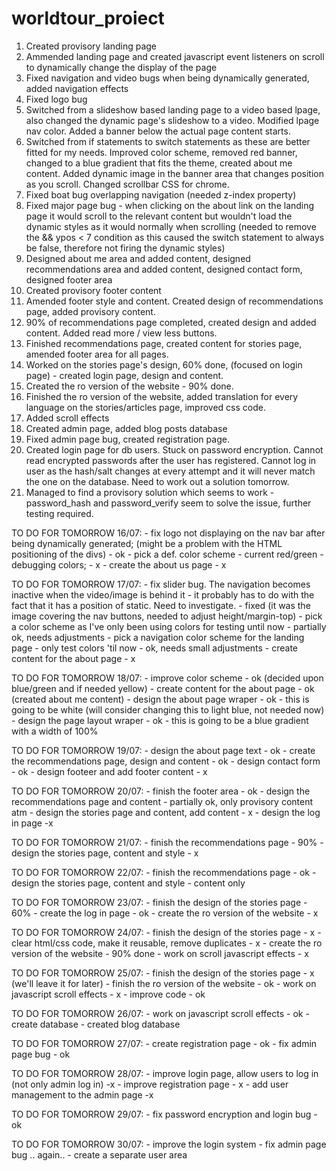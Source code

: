 # worldtour_proiect
1. Created provisory landing page
2. Ammended landing page and created javascript event listeners on scroll to dynamically change the display of the page
3. Fixed navigation and video bugs when being dynamically generated, added navigation effects
4. Fixed logo bug
5. Switched from a slideshow based landing page to a video based lpage, also changed the dynamic page's slideshow to a video. Modified lpage nav color. Added a banner below the actual page content starts.
6. Switched from if statements to switch statements as these are better fitted for my needs. Improved color scheme, removed red banner, changed to a blue gradient that fits the theme, created about me content. Added dynamic image in the banner area that changes position as you scroll. Changed scrollbar CSS for chrome.
7. Fixed boat bug overlapping navigation (needed z-index property)
8. Fixed major page bug - when clicking on the about link on the landing page it would scroll to the relevant content but wouldn't load the dynamic styles as it would normally when scrolling (needed to remove the && ypos < 7 condition as this caused the switch statement to always be false, therefore not firing the dynamic styles)
9. Designed about me area and added content, designed recommendations area and added content, designed contact form, designed footer area
10. Created provisory footer content
11. Amended footer style and content. Created design of recommendations page, added provisory content.
12. 90% of recommendations page completed, created design and added content. Added read more / view less buttons.
13. Finished recommendations page, created content for stories page, amended footer area for all pages.
14. Worked on the stories page's design, 60% done, (focused on login page)  - created login page, design and content.
15. Created the ro version of the website - 90% done.
16. Finished the ro version of the website, added translation for every language on the stories/articles page, improved css code.
17. Added scroll effects
18. Created admin page, added blog posts database
19. Fixed admin page bug, created registration page.
20. Created login page for db users. Stuck on password encryption. Cannot read encrypted passwords after the user has registered. Cannot log in user as the hash/salt changes at every attempt and it will never match the one on the database. Need to work out a solution tomorrow.
21. Managed to find a provisory solution which seems to work - password_hash and password_verify seem to solve the issue, further testing required.

TO DO FOR TOMORROW 16/07: - fix logo not displaying on the nav bar after being dynamically generated; (might be a problem with the HTML positioning of the divs) - ok
                          - pick a def. color scheme - current red/green - debugging colors; - x
                          - create the about us page - x

TO DO FOR TOMORROW 17/07: - fix slider bug. The navigation becomes inactive when the video/image is behind it - it probably has to do with the fact that it has a position of static. Need to investigate. 
                          - fixed (it was the image covering the nav buttons, needed to adjust height/margin-top)
                          - pick a color scheme as I've only been using colors for testing until now - partially ok, needs adjustments
                          - pick a navigation color scheme for the landing page - only test colors 'til now - ok, needs small adjustments
                          - create content for the about page - x
                          
TO DO FOR TOMORROW 18/07: - improve color scheme - ok (decided upon blue/green and if needed yellow)
                          - create content for the about page - ok (created about me content)
                          - design the about page wraper - ok - this is going to be white (will consider changing this to light blue, not needed now)
                          - design the page layout wraper - ok - this is going to be a blue gradient with a width of 100%

TO DO FOR TOMORROW 19/07: - design the about page text - ok
                          - create the recommendations page, design and content - ok 
                          - design contact form - ok
                          - design footeer and add footer content - x
                          
TO DO FOR TOMORROW 20/07: - finish the footer area - ok 
                          - design the recommendations page and content - partially ok, only provisory content atm
                          - design the stories page and content, add content - x
                          - design the log in page -x 

TO DO FOR TOMORROW 21/07: - finish the recommendations page - 90%
                          - design the stories page, content and style - x

TO DO FOR TOMORROW 22/07: - finish the recommendations page - ok
                          - design the stories page, content and style - content only

TO DO FOR TOMORROW 23/07: - finish the design of the stories page - 60%
                          - create the log in page - ok
                          - create the ro version of the website - x
                          
TO DO FOR TOMORROW 24/07: - finish the design of the stories page - x
                          - clear html/css code, make it reusable, remove duplicates - x
                          - create the ro version of the website - 90% done
                          - work on scroll javascript effects - x

TO DO FOR TOMORROW 25/07: - finish the design of the stories page - x (we'll leave it for later)
                          - finish the ro version of the website - ok
                          - work on javascript scroll effects - x 
                          - improve code - ok
                          
TO DO FOR TOMORROW 26/07: - work on javascript scroll effects - ok
                          - create database - created blog database

TO DO FOR TOMORROW 27/07: - create registration page - ok
                          - fix admin page bug - ok
                          
TO DO FOR TOMORROW 28/07: - improve login page, allow users to log in (not only admin log in) -x
                          - improve registration page - x
                          - add user management to the admin page -x 

TO DO FOR TOMORROW 29/07: - fix password encryption and login bug - ok

TO DO FOR TOMORROW 30/07: - improve the login system
                          - fix admin page bug .. again..
                          - create a separate user area


                          
                          
                    
                          
